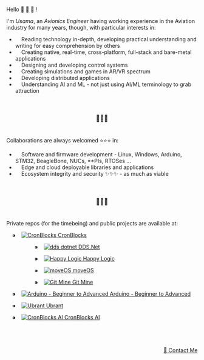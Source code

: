 Hello 👋 👋 👋 !

I'm *Usama*, an *Avionics Engineer* having working experience in the Aviation industry for many years, though, with particular interests in:

  - &nbsp; &nbsp; Reading technology in-depth, developing practical understanding and writing for easy comprehension by others
  - &nbsp; &nbsp; Creating native, real-time, cross-platform, full-stack and bare-metal applications
  - &nbsp; &nbsp; Designing and developing control systems
  - &nbsp; &nbsp; Creating simulations and games in AR/VR spectrum
  - &nbsp; &nbsp; Developing distributed applications
  - &nbsp; &nbsp; Understanding AI and ML - not just using AI/ML terminology to grab attraction


&nbsp;

<h3 align="center">💞️💞️💞️</h3>

# 

Collaborations are always welcomed :star::star::star: in:
  - &nbsp; &nbsp; Software and firmware development - Linux, Windows, Arduino, STM32, BeagleBone, NUCs, \*\*PIs, RTOSes ...
  - &nbsp; &nbsp; Edge and cloud deployable libraries and applications
  - &nbsp; &nbsp; Ecosystem integrity and security ✨✨✨ - as much as viable


&nbsp;

<h3 align="center">🌱🌱🌱</h3>

# 

Private repos (for the timebeing) and public projects are available at:


<p align="left">
  
<!-- CronBlocks -->
&nbsp; &nbsp; ⁍ &nbsp;&nbsp;
<a href="https://github.com/cronblocks">
  <img src="https://avatars.githubusercontent.com/u/86520771?s=48&v=4" alt="CronBlocks" />
CronBlocks</a>
    
  <!-- DDS.Net -->
  &nbsp;&nbsp; &nbsp; &nbsp; &nbsp; &nbsp; &nbsp; &nbsp; &nbsp; &nbsp; ⁍ &nbsp;&nbsp;
  <a href="https://github.com/dds-dotnet">
    <img src="https://avatars.githubusercontent.com/u/125957062?s=48&v=4" alt="dds dotnet" />
  DDS.Net</a>
    
  <!-- HappyLogic -->
  &nbsp;&nbsp; &nbsp; &nbsp; &nbsp; &nbsp; &nbsp; &nbsp; &nbsp; &nbsp; ⁍ &nbsp;&nbsp;
  <a href="https://github.com/happylogic">
    <img src="https://avatars.githubusercontent.com/u/132655798?s=48&v=4" alt="Happy Logic" />
  Happy Logic</a>
      
  <!-- moveOS -->
  &nbsp;&nbsp; &nbsp; &nbsp; &nbsp; &nbsp; &nbsp; &nbsp; &nbsp; &nbsp; ⁍ &nbsp;&nbsp;
  <a href="https://github.com/move-os">
    <img src="https://avatars.githubusercontent.com/u/116582302?s=48&v=4" alt="moveOS" />
  moveOS</a>
    
  <!-- Git Mine -->
  &nbsp;&nbsp; &nbsp; &nbsp; &nbsp; &nbsp; &nbsp; &nbsp; &nbsp; &nbsp; ⁍ &nbsp;&nbsp;
  <a href="https://github.com/git-mine">
    <img src="https://avatars.githubusercontent.com/u/125908595?s=48&v=4" alt="Git Mine" />
  Git Mine</a>



<!-- Arduino - Beginner to Advanced -->
&nbsp; &nbsp; ⁍ &nbsp;&nbsp;
<a href="https://github.com/arduino-ba">
  <img src="https://avatars.githubusercontent.com/u/121078777?s=48&v=4" alt="Arduino - Beginner to Advanced" />
Arduino - Beginner to Advanced</a>

<!-- Ubrant -->
&nbsp; &nbsp; ⁍ &nbsp;&nbsp;
<a href="https://github.com/ubrant">
  <img src="https://avatars.githubusercontent.com/u/87671848?s=48&v=4" alt="Ubrant" />
Ubrant</a>

<!-- CronBlocks AI -->
&nbsp; &nbsp; ⁍ &nbsp;&nbsp;
<a href="https://github.com/cronblocks-ai">
  <img src="https://avatars.githubusercontent.com/u/103107980?s=48&v=4" alt="CronBlocks AI" />
CronBlocks AI</a>

</p>


&nbsp;

# 
<p align="right"><a href="https://www.linkedin.com/in/usa-m">&#128231; Contact Me</a></p>
